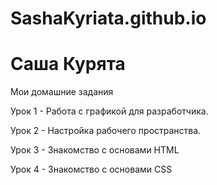 
# SashaKyriata.github.io

# Саша Курята

Мои домашние задания

Урок 1 - Работа с графикой для разработчика.

Урок 2 - Настройка рабочего пространства.

Урок 3 - Знакомство с основами HTML

Урок 4 - Знакомство с основами CSS
